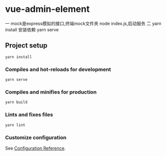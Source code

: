 # vue-admin-element
一  mock是express模拟的接口,终端mock文件夹  node index.js,启动服务
二  yarn install  安装依赖 yarn serve 

## Project setup
```
yarn install
```

### Compiles and hot-reloads for development
```
yarn serve
```

### Compiles and minifies for production
```
yarn build
```

### Lints and fixes files
```
yarn lint
```

### Customize configuration
See [Configuration Reference](https://cli.vuejs.org/config/).
